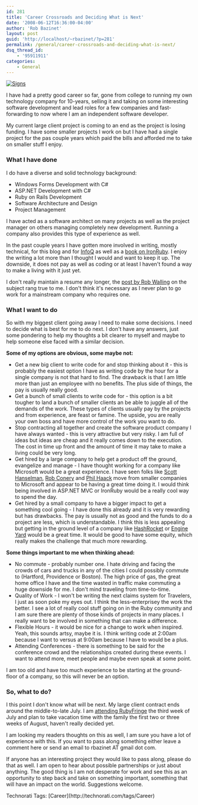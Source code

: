 ```yaml
---
id: 281
title: 'Career Crossroads and Deciding What is Next'
date: '2008-06-12T16:36:00-04:00'
author: 'Rob Bazinet'
layout: post
guid: 'http://localhost/~rbazinet/?p=281'
permalink: /general/career-crossroads-and-deciding-what-is-next/
dsq_thread_id:
    - '95911911'
categories:
    - General
---
```


[![Signs](http://www.accidentaltechnologist.com/files/media/image/WindowsLiveWriter/CareerCrossroadsandDecidingWhatisNext_C158/Signs_thumb.jpg)](http://www.accidentaltechnologist.com/files/media/image/WindowsLiveWriter/CareerCrossroadsandDecidingWhatisNext_C158/Signs_2.jpg)

I have had a pretty good career so far, gone from college to running my own technology company for 10-years, selling it and taking on some interesting software development and lead roles for a few companies and fast-forwarding to now where I am an independent software developer.

My current large client project is coming to an end as the project is losing funding. I have some smaller projects I work on but I have had a single project for the pas couple years which paid the bills and afforded me to take on smaller stuff I enjoy.

### What I have done

I do have a diverse and solid technology background:

- Windows Forms Development with C#
- ASP.NET Development with C#
- Ruby on Rails Development
- Software Architecture and Design
- Project Management

I have acted as a software architect on many projects as well as the project manager on others managing completely new development. Running a company also provides this type of experience as well.

In the past couple years I have gotten more involved in writing, mostly technical, for this blog and for [InfoQ](http://www.infoq.com) as well as a [book on IronRuby](http://www.accidentaltechnologist.com/ruby/ironruby/professional-ironruby-coming-to-a-bookstore-near-you/). I enjoy the writing a lot more than I thought I would and want to keep it up. The downside, it does not pay as well as coding or at least I haven't found a way to make a living with it just yet.

I don't really maintain a resume any longer, the [post by Rob Walling](http://www.softwarebyrob.com/2008/05/08/why-have-a-resume-pixar-on-innovation-myths-of-innovation-startup-school-videos-and-legendary-programming-style-tips/) on the subject rang true to me. I don't think it's necessary as I never plan to go work for a mainstream company who requires one.

### What I want to do

So with my biggest client going away I need to make some decisions. I need to decide what is best for me to do next. I don't have any answers, just some pondering to help my thoughts a bit clearer to myself and maybe to help someone else faced with a similar decision.

**Some of my options are obvious, some maybe not:**

- Get a new big client to write code for and stop thinking about it - this is probably the easiest option I have as writing code by the hour for a single company is not that hard to find. The drawback is that I am little more than just an employee with no benefits. The plus side of things, the pay is usually really good.
- Get a bunch of small clients to write code for - this option is a bit tougher to land a bunch of smaller clients an be able to juggle all of the demands of the work. These types of clients usually pay by the projects and from experience, are feast or famine. The upside, you are really your own boss and have more control of the work you want to do.
- Stop contracting all together and create the software product company I have always wanted - this is very attractive but very risky. I am full of ideas but ideas are cheap and it really comes down to the execution. The cost in time up front and the amount of time it may take to make a living could be very long.
- Get hired by a large company to help get a product off the ground, evangelize and manage - I have thought working for a company like Microsoft would be a great experience. I have seen folks like [Scott Hanselman](http://www.hanselman.com/blog/), [Rob Conery](http://blog.wekeroad.com/) and [Phil Haack](http://haacked.com/) move from smaller companies to Microsoft and appear to be having a great time doing it. I would think being involved in ASP.NET MVC or IronRuby would be a really cool way to spend the day.
- Get hired by a small company to have a bigger impact to get a something cool going - I have done this already and it is very rewarding but has drawbacks. The pay is usually not as good and the funds to do a project are less, which is understandable. I think this is less appealing but getting in the ground level of a company like [HashRocket](http://www.hashrocket.com/) or [Engine Yard](http://www.engineyard.com/) would be a great time. It would be good to have some equity, which really makes the challenge that much more rewarding.

**Some things important to me when thinking ahead:**

- No commute - probably number one. I hate driving and facing the crowds of cars and trucks in any of the cities I could possibly commute to (Hartford, Providence or Boston). The high price of gas, the great home office I have and the time wasted in traffic make commuting a huge downside for me. I don't mind traveling from time-to-time.
- Quality of Work - I won't be writing the next claims system for Travelers, I just as soon poke my eyes out. I think the less-enterprisey the work the better. I see a lot of really cool stuff going on in the Ruby community and I am sure there are plenty of those kinds of projects in many places. I really want to be involved in something that can make a difference.
- Flexible Hours - it would be nice for a change to work when inspired. Yeah, this sounds artsy, maybe it is. I think writing code at 2:00am because I want to versus at 9:00am because I have to would be a plus.
- Attending Conferences - there is something to be said for the conference crowd and the relationships created during these events. I want to attend more, meet people and maybe even speak at some point.

I am too old and have too much experience to be starting at the ground-floor of a company, so this will never be an option.

### So, what to do?

I this point I don't know what will be next. My large client contract ends around the middle-to-late July. I am [attending RubyFringe](http://www.accidentaltechnologist.com/ruby/heading-to-rubyfringe-july-18-20-and-looking-to-interview-speakers/) the third week of July and plan to take vacation time with the family the first two or three weeks of August, haven't really decided yet.

I am looking my readers thoughts on this as well, I am sure you have a lot of experience with this. If you want to pass along something either leave a comment here or send an email to rbazinet AT gmail dot com.

If anyone has an interesting project they would like to pass along, please do that as well. I am open to hear about possible partnerships or just about anything. The good thing is I am not desperate for work and see this as an opportunity to step back and take on something important, something that will have an impact on the world. Suggestions welcome.

<div class="wlWriterSmartContent" id="scid:0767317B-992E-4b12-91E0-4F059A8CECA8:6052f785-544f-478d-b373-b511e2428edd" style="padding-right: 0px; display: inline; padding-left: 0px; padding-bottom: 0px; margin: 0px; padding-top: 0px">Technorati Tags: [Career](http://technorati.com/tags/Career)</div>